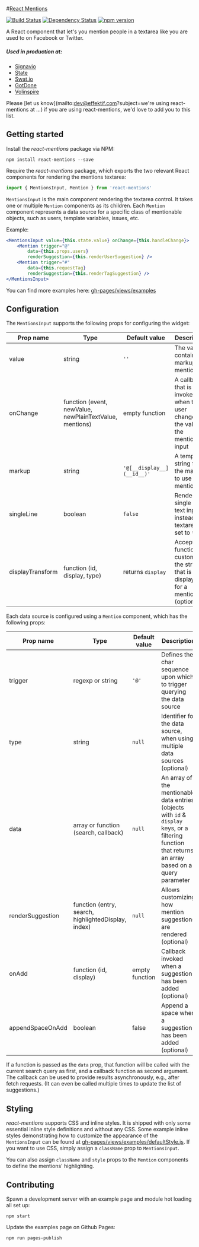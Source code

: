 #[React Mentions](http://effektif.github.io/react-mentions)

[![Build Status](https://travis-ci.org/effektif/react-mentions.svg?branch=master)](https://travis-ci.org/effektif/react-mentions)
[![Dependency Status](https://david-dm.org/effektif/react-mentions.svg)](https://david-dm.org/effektif/react-mentions)
[![npm version](https://badge.fury.io/js/react-mentions.svg)](http://badge.fury.io/js/react-mentions)


A React component that let's you mention people in a textarea like you are used to on Facebook or Twitter.

##### Used in production at:
- [Signavio](http://signavio.com)
- [State](http://state.com)
- [Swat.io](https://swat.io)
- [GotDone](http://www.gotdone.me)
- [Volinspire](https://volinspire.com)

Please [let us know](mailto:dev@effektif.com?subject=we're using react-mentions at ...) if you are using react-mentions, we'd love to add you to this list.


## Getting started

Install the _react-mentions_ package via NPM:

```
npm install react-mentions --save
```


Require the _react-mentions_ package, which exports the two relevant React components for rendering the mentions textarea:

```javascript
import { MentionsInput, Mention } from 'react-mentions'
```

`MentionsInput` is the main component rendering the textarea control. It takes one or multiple `Mention` components as its children. Each `Mention` component represents a data source for a specific class of mentionable objects, such as users, template variables, issues, etc.


Example:

```jsx
<MentionsInput value={this.state.value} onChange={this.handleChange}>
    <Mention trigger="@"
        data={this.props.users}
        renderSuggestion={this.renderUserSuggestion} />
    <Mention trigger="#"
        data={this.requestTag}
        renderSuggestion={this.renderTagSuggestion} />
</MentionsInput>
```

You can find more examples here: [gh-pages/views/examples](https://github.com/effektif/react-mentions/tree/master/gh-pages/views/examples)


## Configuration

The `MentionsInput` supports the following props for configuring the widget:

| Prop name        | Type                                                    | Default value              | Description                                                                              |
|------------------|---------------------------------------------------------|----------------------------|------------------------------------------------------------------------------------------|
| value            | string                                                  | `''`                       | The value containing markup for mentions                                                 |
| onChange         | function (event, newValue, newPlainTextValue, mentions) | empty function             | A callback that is invoked when the user changes the value in the mentions input         |
| markup           | string                                                  | `'@[__display__](__id__)'` | A template string for the markup to use for mentions                                     |
| singleLine       | boolean                                                 | `false`                    | Renders a single line text input instead of a textarea, if set to `true`                 |
| displayTransform | function (id, display, type)                            | returns `display`          | Accepts a function for customizing the string that is displayed for a mention (optional) |


Each data source is configured using a `Mention` component, which has the following props:

| Prop name        | Type                   | Default value   | Description                                                                 |
|------------------|------------------------|-----------------|-----------------------------------------------------------------------------|
| trigger          | regexp or string       | `'@'`           | Defines the char sequence upon which to trigger querying the data source    |
| type             | string                 | `null`          | Identifier for the data source, when using multiple data sources (optional) |
| data             | array or function (search, callback) | `null`          | An array of the mentionable data entries (objects with `id` & `display` keys, or a filtering function that returns an array based on a query parameter |
| renderSuggestion | function (entry, search, highlightedDisplay, index)              | `null`          | Allows customizing how mention suggestions are rendered (optional)         |
| onAdd            | function (id, display) | empty function  | Callback invoked when a suggestion has been added (optional)                |
| appendSpaceOnAdd | boolean                | false           | Append a space when a suggestion has been added (optional)                  |

If a function is passed as the `data` prop, that function will be called with the current search query as first, and a callback function as second argument. The callback can be used to provide results asynchronously, e.g., after fetch requests. (It can even be called multiple times to update the list of suggestions.)


## Styling

_react-mentions_ supports CSS and inline styles. It is shipped with only some essential inline style definitions and without any CSS. Some example inline styles demonstrating how to customize the appearance of the `MentionsInput` can be found at [gh-pages/views/examples/defaultStyle.js](https://github.com/effektif/react-mentions/tree/gh-pages/views/examples/defaultStyle.js). If you want to use CSS, simply assign a `className` prop to `MentionsInput`.

You can also assign `className` and `style` props to the `Mention` components to define the mentions' highlighting. 


## Contributing

Spawn a development server with an example page and module hot loading all set up:

```
npm start
```

Update the examples page on Github Pages:

```
npm run pages-publish
```
